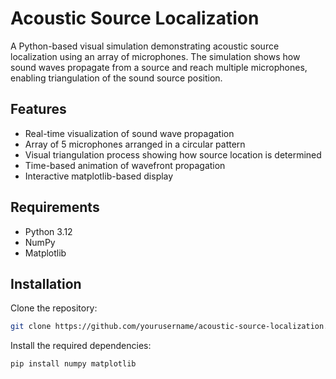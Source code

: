 # Acoustic Source Localization
A Python-based visual simulation demonstrating acoustic source localization using an array of microphones. The simulation shows how sound waves propagate from a source and reach multiple microphones, enabling triangulation of the sound source position.
## Features
- Real-time visualization of sound wave propagation
- Array of 5 microphones arranged in a circular pattern
- Visual triangulation process showing how source location is determined
- Time-based animation of wavefront propagation
- Interactive matplotlib-based display
## Requirements
- Python 3.12
- NumPy
- Matplotlib
## Installation
Clone the repository:
```bash
git clone https://github.com/yourusername/acoustic-source-localization.git
```
Install the required dependencies:
```bash
pip install numpy matplotlib
```
